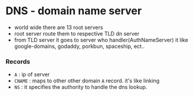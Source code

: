 # DNS - domain name server

- world wide there are 13 root servers
- root server route them to respective TLD dn server
- from TLD server it goes to server who handler(AuthNameServer) it like google-domains, godaddy, porkbun, spaceship, ect..

### Records

- `A` : ip of server
- `CNAME` : maps to other other domain `A` record. it's like linking
- `NS` : it specifies the authority to handle the dns lookup.
